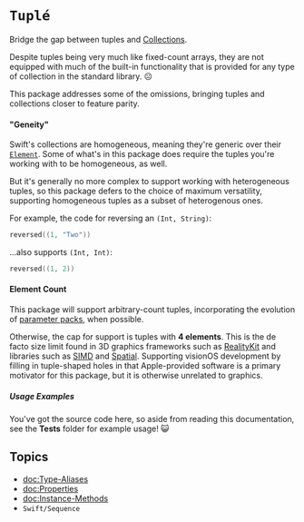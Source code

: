 # ``Tuplé``

Bridge the gap between tuples and [Collections](https://developer.apple.com/documentation/swift/collections).

Despite tuples being very much like fixed-count arrays, they are not equipped with much of the built-in functionality that is provided for any type of collection in the standard library. ☹️ 

This package addresses some of the omissions, bringing tuples and collections closer to feature parity.

#### "Geneity"

Swift's collections are homogeneous, meaning they're generic over their [`Element`](https://developer.apple.com/documentation/swift/collection/element). Some of what's in this package does require the tuples you're working with to be homogeneous, as well.

But it's generally no more complex to support working with heterogeneous tuples, so this package defers to the choice of maximum versatility, supporting homogeneous tuples as a subset of heterogenous ones.

For example, the code for reversing an `(Int, String)`: 
```swift 
reversed((1, "Two"))
``` 
…also supports `(Int, Int)`: 
```swift
reversed((1, 2))
```

#### Element Count

This package will support arbitrary-count tuples, incorporating the evolution of [parameter packs](https://github.com/apple/swift-evolution/blob/main/proposals/0393-parameter-packs.md), when possible. 

Otherwise, the cap for support is tuples with **4 elements**. This is the de facto size limit found in 3D graphics frameworks such as [RealityKit](https://developer.apple.com/documentation/realitykit) and libraries such as [SIMD](https://developer.apple.com/documentation/swift/simd-vector-types) and  [Spatial](https://developer.apple.com/documentation/spatial). Supporting visionOS development by filling in tuple-shaped holes in that Apple-provided software is a primary motivator for this package, but it is otherwise unrelated to graphics.

##### Usage Examples

You've got the source code here, so aside from reading this documentation, see the **Tests** folder for example usage! 😺

## Topics

- <doc:Type-Aliases>
- <doc:Properties>
- <doc:Instance-Methods>
- ``Swift/Sequence``
